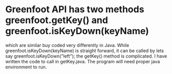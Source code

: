 # Greenfoot API has two methods greenfoot.getKey() and greenfoot.isKeyDown(keyName)

 which are similar buy coded very differently in Java. While greenfoot.isKeyDown(keyName) is straight forward, it can be called by lets say greenfoot.isKeyDown("left"); the getKey() method is complicated. I have written the code to call in getKey.java. The program will need proper java environment to run.



